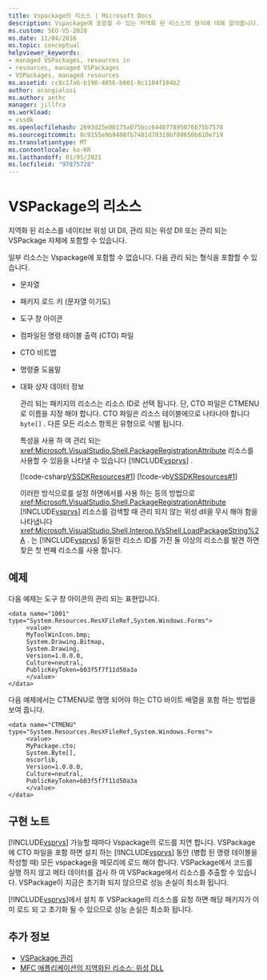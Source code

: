 ```yaml
---
title: Vspackage의 리소스 | Microsoft Docs
description: Vspackage에 포함할 수 있는 지역화 된 리소스의 형식에 대해 알아봅니다. 또한 네이티브 위성 UI Dll 또는 관리 되는 위성 Dll에 리소스를 포함할 수 있습니다.
ms.custom: SEO-VS-2020
ms.date: 11/04/2016
ms.topic: conceptual
helpviewer_keywords:
- managed VSPackages, resources in
- resources, managed VSPackages
- VSPackages, managed resources
ms.assetid: cc8c17a6-b190-4856-b001-0c1104f104b2
author: acangialosi
ms.author: anthc
manager: jillfra
ms.workload:
- vssdk
ms.openlocfilehash: 2693d25e0b175a075bcc644077895076b75b7578
ms.sourcegitcommit: 0c9155e9b9408fb7481d79319bf08650b610e719
ms.translationtype: MT
ms.contentlocale: ko-KR
ms.lasthandoff: 01/05/2021
ms.locfileid: "97875728"
---
```

# <a name="resources-in-vspackages"></a>VSPackage의 리소스
지역화 된 리소스를 네이티브 위성 UI Dll, 관리 되는 위성 Dll 또는 관리 되는 VSPackage 자체에 포함할 수 있습니다.

 일부 리소스는 Vspackage에 포함할 수 없습니다. 다음 관리 되는 형식을 포함할 수 있습니다.

- 문자열

- 패키지 로드 키 (문자열 이기도)

- 도구 창 아이콘

- 컴파일된 명령 테이블 출력 (CTO) 파일

- CTO 비트맵

- 명령줄 도움말

- 대화 상자 데이터 정보

  관리 되는 패키지의 리소스는 리소스 ID로 선택 됩니다. 단, CTO 파일은 CTMENU로 이름을 지정 해야 합니다. CTO 파일은 리소스 테이블에으로 나타나야 합니다 `byte[]` . 다른 모든 리소스 항목은 유형으로 식별 됩니다.

  특성을 사용 하 여 관리 되는 <xref:Microsoft.VisualStudio.Shell.PackageRegistrationAttribute> 리소스를 사용할 수 있음을 나타낼 수 있습니다 [!INCLUDE[vsprvs](../../code-quality/includes/vsprvs_md.md)] .

  [!code-csharp[VSSDKResources#1](../../extensibility/internals/codesnippet/CSharp/resources-in-vspackages_1.cs)]
  [!code-vb[VSSDKResources#1](../../extensibility/internals/codesnippet/VisualBasic/resources-in-vspackages_1.vb)]

  이러한 방식으로를 설정 하면에서를 사용 하는 등의 방법으로 <xref:Microsoft.VisualStudio.Shell.PackageRegistrationAttribute> [!INCLUDE[vsprvs](../../code-quality/includes/vsprvs_md.md)] 리소스를 검색할 때 관리 되지 않는 위성 dll을 무시 해야 함을 나타냅니다 <xref:Microsoft.VisualStudio.Shell.Interop.IVsShell.LoadPackageString%2A> . 는 [!INCLUDE[vsprvs](../../code-quality/includes/vsprvs_md.md)] 동일한 리소스 ID를 가진 둘 이상의 리소스를 발견 하면 찾은 첫 번째 리소스를 사용 합니다.

## <a name="example"></a>예제
 다음 예제는 도구 창 아이콘의 관리 되는 표현입니다.

```
<data name="1001"
type="System.Resources.ResXFileRef,System.Windows.Forms">
     <value>
     MyToolWinIcon.bmp;
     System.Drawing.Bitmap,
     System.Drawing,
     Version=1.0.0.0,
     Culture=neutral,
     PublicKeyToken=b03f5f7f11d50a3a
     </value>
</data>
```

 다음 예제에서는 CTMENU로 명명 되어야 하는 CTO 바이트 배열을 포함 하는 방법을 보여 줍니다.

```
<data name="CTMENU"
type="System.Resources.ResXFileRef,System.Windows.Forms">
     <value>
     MyPackage.cto;
     System.Byte[],
     mscorlib,
     Version=1.0.0.0,
     Culture=neutral,
     PublicKeyToken=b03f5f7f11d50a3a
     </value>
</data>
```

## <a name="implementation-notes"></a>구현 노트
 [!INCLUDE[vsprvs](../../code-quality/includes/vsprvs_md.md)] 가능할 때마다 Vspackage의 로드를 지연 합니다. VSPackage에 CTO 파일을 포함 하면 설치 하는 [!INCLUDE[vsprvs](../../code-quality/includes/vsprvs_md.md)] 동안 (병합 된 명령 테이블을 작성할 때) 모든 vspackage을 메모리에 로드 해야 합니다. VSPackage에서 코드를 실행 하지 않고 메타 데이터를 검사 하 여 VSPackage에서 리소스를 추출할 수 있습니다. VSPackage이 지금은 초기화 되지 않으므로 성능 손실이 최소화 됩니다.

 [!INCLUDE[vsprvs](../../code-quality/includes/vsprvs_md.md)]에서 설치 후 VSPackage의 리소스를 요청 하면 해당 패키지가 이미 로드 되 고 초기화 될 수 있으므로 성능 손실은 최소화 됩니다.

## <a name="see-also"></a>추가 정보
- [VSPackage 관리](../../extensibility/managing-vspackages.md)
- [MFC 애플리케이션의 지역화된 리소스: 위성 DLL](/cpp/build/localized-resources-in-mfc-applications-satellite-dlls)
